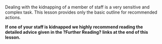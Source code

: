 [Title]: # (Kidnaping)
[Difficulty]: # (Expert)
[Order]: # (13)

Dealing with the kidnapping of a member of staff is a very sensitive and complex task. This lesson provides only the basic outline for recommended actions.

**If one of your staff is kidnapped we highly recommend reading the detailed advice given in the ?Further Reading? links at the end of this lesson.**